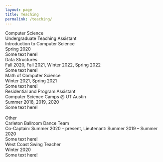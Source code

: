 ```yaml
---
layout: page
title: Teaching
permalink: /teaching/
---
```

<link rel="stylesheet" href="/assets/css/main.css">
<div class="project-heading">Computer Science</div> 
<div class="small-spacer"></div>
<div class="project-title">Undergraduate Teaching Assistant</div>
<div class="project-content">Introduction to Computer Science</div>
<div class ="time">Spring 2020</div>
<div class="tiny-spacer"></div>
<div class="project-content">Some text here!</div>
<div class="tiny-spacer"></div>
<div class="project-content">Data Structures</div>
<div class ="time">Fall 2020, Fall 2021, Winter 2022, Spring 2022</div>
<div class="tiny-spacer"></div>
<div class="project-content">Some text here!</div>
<div class="tiny-spacer"></div>
<div class="project-content">Math of Computer Science</div>
<div class ="time">Winter 2021, Spring 2021</div>
<div class="tiny-spacer"></div>
<div class="project-content">Some text here!</div>
<div class="small-spacer"></div>
<div class="project-title">Residential and Program Assistant</div>
<div class="project-content">Computer Science Camps @ UT Austin</div>
<div class ="time">Summer 2018, 2019, 2020</div>
<div class="tiny-spacer"></div>
<div class="project-content">Some text here!</div>
<br>
<div class="project-heading">Other</div> 
<div class="small-spacer"></div>
<div class="project-title">Carleton Ballroom Dance Team</div>
<div class ="time">Co-Captain: Summer 2020 – present, Lieutenant: Summer 2019 – Summer 2020</div>
<div class="tiny-spacer"></div>
<div class="project-content">Some text here!</div>
<div class="small-spacer"></div>
<div class="project-title">West Coast Swing Teacher</div>
<div class ="time">Winter 2020</div>
<div class="tiny-spacer"></div>
<div class="project-content">Some text here!</div>
